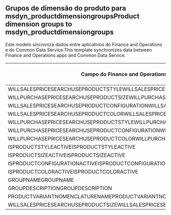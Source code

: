 ## <a name="product-dimension-groups-to-msdyn_productdimensiongroups"></a><span data-ttu-id="fb3d5-101">Grupos de dimensão do produto para msdyn_productdimensiongroups</span><span class="sxs-lookup"><span data-stu-id="fb3d5-101">Product dimension groups to msdyn_productdimensiongroups</span></span>

<span data-ttu-id="fb3d5-102">Este modelo sincroniza dados entre aplicativos do Finance and Operations e do Common Data Service.</span><span class="sxs-lookup"><span data-stu-id="fb3d5-102">This template synchronizes data between Finance and Operations apps and Common Data Service.</span></span>

<span data-ttu-id="fb3d5-103">Campo do Finance and Operations</span><span class="sxs-lookup"><span data-stu-id="fb3d5-103">Finance and Operations field</span></span> | <span data-ttu-id="fb3d5-104">Tipo de mapa</span><span class="sxs-lookup"><span data-stu-id="fb3d5-104">Map type</span></span> | <span data-ttu-id="fb3d5-105">Outro campo Dynamics 365</span><span class="sxs-lookup"><span data-stu-id="fb3d5-105">Other Dynamics 365 field</span></span> | <span data-ttu-id="fb3d5-106">Valor padrão</span><span class="sxs-lookup"><span data-stu-id="fb3d5-106">Default value</span></span>
---|---|---|---
<span data-ttu-id="fb3d5-107">WILLSALESPRICESEARCHUSEPRODUCTSTYLE</span><span class="sxs-lookup"><span data-stu-id="fb3d5-107">WILLSALESPRICESEARCHUSEPRODUCTSTYLE</span></span> | >< | <span data-ttu-id="fb3d5-108">msdyn_willsalespricesearchuseproductstyle</span><span class="sxs-lookup"><span data-stu-id="fb3d5-108">msdyn_willsalespricesearchuseproductstyle</span></span> | 
<span data-ttu-id="fb3d5-109">WILLPURCHASEPRICESEARCHUSEPRODUCTSIZE</span><span class="sxs-lookup"><span data-stu-id="fb3d5-109">WILLPURCHASEPRICESEARCHUSEPRODUCTSIZE</span></span> | >< | <span data-ttu-id="fb3d5-110">msdyn_willpurchasepricesearchuseproductsize</span><span class="sxs-lookup"><span data-stu-id="fb3d5-110">msdyn_willpurchasepricesearchuseproductsize</span></span> | 
<span data-ttu-id="fb3d5-111">WILLSALESPRICESEARCHUSEPRODUCTCONFIGURATION</span><span class="sxs-lookup"><span data-stu-id="fb3d5-111">WILLSALESPRICESEARCHUSEPRODUCTCONFIGURATION</span></span> | >< | <span data-ttu-id="fb3d5-112">msdyn_willsalespricesearchuseprodconfig</span><span class="sxs-lookup"><span data-stu-id="fb3d5-112">msdyn_willsalespricesearchuseprodconfig</span></span> | 
<span data-ttu-id="fb3d5-113">WILLSALESPRICESEARCHUSEPRODUCTCOLOR</span><span class="sxs-lookup"><span data-stu-id="fb3d5-113">WILLSALESPRICESEARCHUSEPRODUCTCOLOR</span></span> | >< | <span data-ttu-id="fb3d5-114">msdyn_willsalespricesearchuseproductcolor</span><span class="sxs-lookup"><span data-stu-id="fb3d5-114">msdyn_willsalespricesearchuseproductcolor</span></span> | 
<span data-ttu-id="fb3d5-115">WILLPURCHASEPRICESEARCHUSEPRODUCTSTYLE</span><span class="sxs-lookup"><span data-stu-id="fb3d5-115">WILLPURCHASEPRICESEARCHUSEPRODUCTSTYLE</span></span> | >< | <span data-ttu-id="fb3d5-116">msdyn_willpurchasepricesearchuseproductstyle</span><span class="sxs-lookup"><span data-stu-id="fb3d5-116">msdyn_willpurchasepricesearchuseproductstyle</span></span> | 
<span data-ttu-id="fb3d5-117">WILLPURCHASEPRICESEARCHUSEPRODUCTCONFIGURATION</span><span class="sxs-lookup"><span data-stu-id="fb3d5-117">WILLPURCHASEPRICESEARCHUSEPRODUCTCONFIGURATION</span></span> | >< | <span data-ttu-id="fb3d5-118">msdyn_willpurchpricesearchuseprodconfig</span><span class="sxs-lookup"><span data-stu-id="fb3d5-118">msdyn_willpurchpricesearchuseprodconfig</span></span> | 
<span data-ttu-id="fb3d5-119">WILLPURCHASEPRICESEARCHUSEPRODUCTCOLOR</span><span class="sxs-lookup"><span data-stu-id="fb3d5-119">WILLPURCHASEPRICESEARCHUSEPRODUCTCOLOR</span></span> | >< | <span data-ttu-id="fb3d5-120">msdyn_willpurchpricesearchuseproductcolor</span><span class="sxs-lookup"><span data-stu-id="fb3d5-120">msdyn_willpurchpricesearchuseproductcolor</span></span> | 
<span data-ttu-id="fb3d5-121">ISPRODUCTSTYLEACTIVE</span><span class="sxs-lookup"><span data-stu-id="fb3d5-121">ISPRODUCTSTYLEACTIVE</span></span> | >< | <span data-ttu-id="fb3d5-122">msdyn_isproductstyleactive</span><span class="sxs-lookup"><span data-stu-id="fb3d5-122">msdyn_isproductstyleactive</span></span> | 
<span data-ttu-id="fb3d5-123">ISPRODUCTSIZEACTIVE</span><span class="sxs-lookup"><span data-stu-id="fb3d5-123">ISPRODUCTSIZEACTIVE</span></span> | >< | <span data-ttu-id="fb3d5-124">msdyn_isproductsizeactive</span><span class="sxs-lookup"><span data-stu-id="fb3d5-124">msdyn_isproductsizeactive</span></span> | 
<span data-ttu-id="fb3d5-125">ISPRODUCTCONFIGURATIONACTIVE</span><span class="sxs-lookup"><span data-stu-id="fb3d5-125">ISPRODUCTCONFIGURATIONACTIVE</span></span> | >< | <span data-ttu-id="fb3d5-126">msdyn_isproductconfigurationactive</span><span class="sxs-lookup"><span data-stu-id="fb3d5-126">msdyn_isproductconfigurationactive</span></span> | 
<span data-ttu-id="fb3d5-127">ISPRODUCTCOLORACTIVE</span><span class="sxs-lookup"><span data-stu-id="fb3d5-127">ISPRODUCTCOLORACTIVE</span></span> | >< | <span data-ttu-id="fb3d5-128">msdyn_isproductcoloractive</span><span class="sxs-lookup"><span data-stu-id="fb3d5-128">msdyn_isproductcoloractive</span></span> | 
<span data-ttu-id="fb3d5-129">GROUPNAME</span><span class="sxs-lookup"><span data-stu-id="fb3d5-129">GROUPNAME</span></span> | = | <span data-ttu-id="fb3d5-130">msdyn_groupname</span><span class="sxs-lookup"><span data-stu-id="fb3d5-130">msdyn_groupname</span></span> | 
<span data-ttu-id="fb3d5-131">GROUPDESCRIPTION</span><span class="sxs-lookup"><span data-stu-id="fb3d5-131">GROUPDESCRIPTION</span></span> | = | <span data-ttu-id="fb3d5-132">msdyn_groupdescription</span><span class="sxs-lookup"><span data-stu-id="fb3d5-132">msdyn_groupdescription</span></span> | 
<span data-ttu-id="fb3d5-133">PRODUCTVARIANTNOMENCLATURENAME</span><span class="sxs-lookup"><span data-stu-id="fb3d5-133">PRODUCTVARIANTNOMENCLATURENAME</span></span> | = | <span data-ttu-id="fb3d5-134">msdyn_productvariantnomenclaturename</span><span class="sxs-lookup"><span data-stu-id="fb3d5-134">msdyn_productvariantnomenclaturename</span></span> | 
<span data-ttu-id="fb3d5-135">WILLSALESPRICESEARCHUSEPRODUCTSIZE</span><span class="sxs-lookup"><span data-stu-id="fb3d5-135">WILLSALESPRICESEARCHUSEPRODUCTSIZE</span></span> | >< | <span data-ttu-id="fb3d5-136">msdyn_willsalespricesearchuseproductsize</span><span class="sxs-lookup"><span data-stu-id="fb3d5-136">msdyn_willsalespricesearchuseproductsize</span></span> | 
